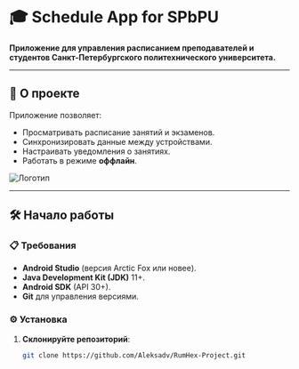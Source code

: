 # 🎓 Schedule App for SPbPU  
**Приложение для управления расписанием преподавателей и студентов Санкт-Петербургского политехнического университета.**  

---

## 📝 О проекте  
Приложение позволяет:  
- Просматривать расписание занятий и экзаменов.  
- Синхронизировать данные между устройствами.  
- Настраивать уведомления о занятиях.  
- Работать в режиме **оффлайн**.  

![Логотип]() <!--  ссылка на изображение -->  

---

## 🛠 Начало работы  

### 📋 Требования  
- **Android Studio** (версия Arctic Fox или новее).  
- **Java Development Kit (JDK)** 11+.  
- **Android SDK** (API 30+).  
- **Git** для управления версиями.  

### ⚙️ Установка  
1. **Склонируйте репозиторий**:  
   ```bash  
   git clone https://github.com/Aleksadv/RumHex-Project.git  
